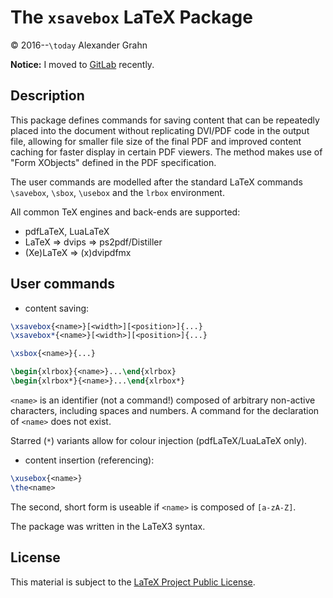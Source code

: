 # The `xsavebox` LaTeX Package

© 2016--`\today` Alexander Grahn

**Notice:** I moved to [GitLab](https://gitlab.com/agrahn/xsavebox) recently.

## Description

This package defines commands for saving content that can be repeatedly placed into the document without replicating DVI/PDF code in the output file, allowing for smaller file size of the final PDF and improved content caching for faster display in certain PDF viewers. The method makes use of "Form XObjects" defined in the PDF specification.

The user commands are modelled after the standard LaTeX commands `\savebox`, `\sbox`, `\usebox` and the `lrbox` environment.

All common TeX engines and back-ends are supported:
* pdfLaTeX, LuaLaTeX
* LaTeX &rArr; dvips &rArr; ps2pdf/Distiller
* (Xe)LaTeX &rArr; (x)dvipdfmx

## User commands

* content saving:

````latex
\xsavebox{<name>}[<width>][<position>]{...}
\xsavebox*{<name>}[<width>][<position>]{...}

\xsbox{<name>}{...}

\begin{xlrbox}{<name>}...\end{xlrbox}
\begin{xlrbox*}{<name>}...\end{xlrbox*}
````

`<name>` is an identifier (not a command!) composed of arbitrary non-active characters, including spaces and numbers. A command for the declaration of `<name>` does not exist.

Starred (`*`) variants allow for colour injection (pdfLaTeX/LuaLaTeX only).

* content insertion (referencing):

````latex
\xusebox{<name>}
\the<name>
````

The second, short form is useable if `<name>` is composed of `[a-zA-Z]`.


The package was written in the LaTeX3 syntax.

## License

This material is subject to the [LaTeX Project Public License](http://mirrors.ctan.org/macros/latex/base/lppl.txt).

